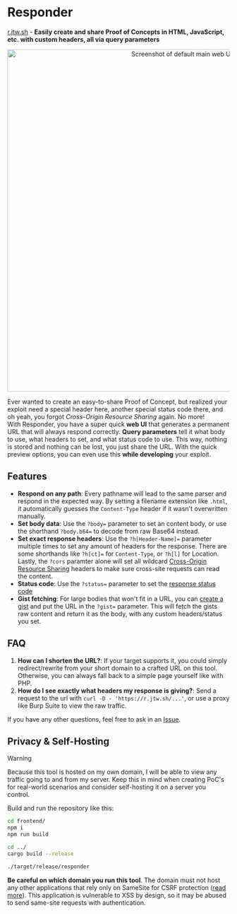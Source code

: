 # Responder

[r.jtw.sh](https://r.jtw.sh/) - **Easily create and share Proof of Concepts in HTML, JavaScript, etc. with custom headers, all via query parameters**

<div align=center>
  <img width="775px" src="https://github.com/JorianWoltjer/responder/assets/26067369/48d2f5f4-afc0-4116-8673-a6abd639bad0" alt="Screenshot of default main web UI">
</div>

Ever wanted to create an easy-to-share Proof of Concept, but realized your exploit need a special header here, another special status code there, and oh yeah, you forgot *Cross-Origin Resource Sharing* again. No more!  
With Responder, you have a super quick **web UI** that generates a permanent URL that will always respond correctly. **Query parameters** tell it what body to use, what headers to set, and what status code to use. This way, nothing is stored and nothing can be lost, you just share the URL. With the quick preview options, you can even use this **while developing** your exploit.

## Features

* **Respond on any path**: Every pathname will lead to the same parser and respond in the expected way. By setting a filename extension like `.html`, it automatically guesses the `Content-Type` header if it wasn't overwritten manually.
* **Set body data**: Use the `?body=` parameter to set an content body, or use the shorthand `?body.b64=` to decode from raw Base64 instead.
* **Set exact response headers**: Use the `?h[Header-Name]=` parameter multiple times to set any amount of headers for the response. There are some shorthands like `?h[ct]=` for `Content-Type`, or `?h[l]` for Location. Lastly, the `?cors` paramter alone will set all wildcard [Cross-Origin Resource Sharing](https://developer.mozilla.org/en-US/docs/Web/HTTP/CORS) headers to make sure cross-site requests can read the content.
* **Status code**: Use the `?status=` parameter to set the [response status code](https://developer.mozilla.org/en-US/docs/Web/HTTP/Status)
* **Gist fetching**: For large bodies that won't fit in a URL, you can [create a gist](https://gist.github.com/) and put the URL in the `?gist=` parameter. This will fetch the gists raw content and return it as the body, with any custom headers/status you set.

## FAQ

1. **How can I shorten the URL?**: If your target supports it, you could simply redirect/rewrite from your short domain to a crafted URL on this tool. Otherwise, you can always fall back to a simple page yourself like with PHP.
2. **How do I see exactly what headers my response is giving?**: Send a request to the url with `curl -D - 'https://r.jtw.sh/...'`, or use a proxy like Burp Suite to view the raw traffic.

If you have any other questions, feel free to ask in an [Issue](https://github.com/JorianWoltjer/responder/issues).

## Privacy & Self-Hosting

> [!WARNING]  
> Because this tool is hosted on my own domain, I will be able to view any traffic going to and from my server. Keep this in mind when creating PoC's for real-world scenarios and consider self-hosting it on a server you control.

Build and run the repository like this:

```bash
cd frontend/
npm i
npm run build

cd ../
cargo build --release

./target/release/responder
```

**Be careful on which domain you run this tool**. The domain must not host any other applications that rely only on SameSite for CSRF protection ([read more](https://book.jorianwoltjer.com/web/cross-site-request-forgery-csrf)). This application is vulnerable to XSS by design, so it may be abused to send same-site requests with authentication.
